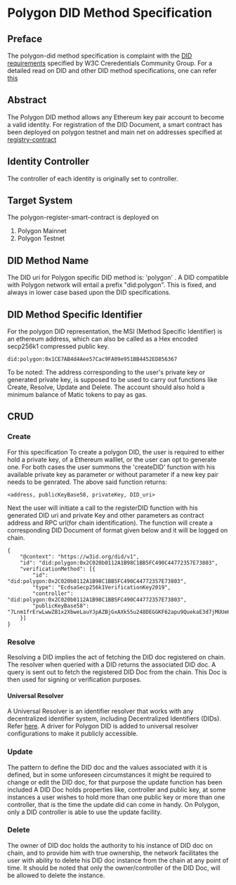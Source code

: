 # Polygon DID Method Specification

## Preface
The polygon-did method specification is complaint with the [DID requirements](https://www.w3.org/TR/did-core/#ref-for-dfn-did-documents-3) specified by W3C Creredentials Community Group. For a detailed read on DID and other DID method specifications, one can refer [this](https://github.com/WebOfTrustInfo/rwot5-boston/blob/master/topics-and-advance-readings/did-primer.md)

## Abstract

The Polygon DID method allows any Ethereum key pair account to become a valid identity. For registration of the DID Document, a smart contract has been deployed on polygon testnet and main net on addresses specified at [registry-contract](https://gitlab.com/polygon-did/polygon-did-registry-contract)

## Identity Controller

The controller of each identity is originally set to controller.

## Target System

The polygon-register-smart-contract is deployed on

1. Polygon Mainnet
2. Polygon Testnet

## DID Method Name

The DID uri for Polygon specific DID method is: 'polygon' .
A DID compatible with Polygon network will entail a prefix "did:polygon". This is fixed, and always in lower case based upon the DID specifications. 

## DID Method Specific Identifier

For the polygon DID representation, the MSI (Method Specific Identifier) is an ethereum address, which can also be called as a Hex encoded secp256k1 compressed public key. 

```
did:polygon:0x1CE7AB4d4Aee57Cac9FA09e951BB4452ED856367
```
To be noted:
The address corresponding to the user's private key or generated private key, is supposed to be used to carry out functions like Create, Resolve, Update and Delete. The account should also hold a minimum balance of Matic tokens to pay as gas.

## CRUD

### Create

For this specification To create a polygon DID, the user is required to either hold a private key, of a Ethereum walllet, or the user can opt to generate one. For both cases the user summons the 'createDID' function with his available private key as parameter or without parameter if a new key pair needs to be genrated. The above said function returns:

```
<address, publicKeyBase58, privateKey, DID_uri>
```

Next the user will initiate a call to the registerDID function  with his generated DID uri and private Key and other parameters as contract address and RPC url(for chain identification). The function will create a corresponding DID Document of format given below and it will be logged on chain.

```
{
	"@context": "https://w3id.org/did/v1",
	"id": "did:polygon:0x2C020b0112A1B98C1BB5FC490C44772357E73803",
	"verificationMethod": [{
		"id": "did:polygon:0x2C020b0112A1B98C1BB5FC490C44772357E73803",
		"type": "EcdsaSecp256k1VerificationKey2019",
		"controller": "did:polygon:0x2C020b0112A1B98C1BB5FC490C44772357E73803",
		"publicKeyBase58": "7Lnm1frErwLwwZB1x2XbweLauYJpAZBjGxAXk55u248DEGGKF62apu9QuekaE3d7jMUUeHjk2F4sSYqKF3oeQ6b3ZLuMb"
	}]
}
```

### Resolve

Resolving a DID implies the act of fetching the DID doc registered on chain. The resolver when queried with a DID returns the associated DID doc. A query is sent out to fetch the registered DID Doc from the chain. This Doc is then used for signing or verification purposes.

#### Universal Resolver

A Universal Resolver is an identifier resolver that works with any decentralized identifier system, including Decentralized Identifiers (DIDs). Refer [here](https://github.com/decentralized-identity/universal-resolver). A driver for Polygon DID is added to universal resolver configurations to make it publicly accessible.

### Update

The pattern to define the DID doc and the values associated with it is defined, but in some unforeseen circumstances it might be  required to change or edit the DID doc, for that purpose the update function has been included A DID Doc holds properties like, controller and public key, at some instances a user wishes to hold more than one public key or more than one controller, that is the time the update did can come in handy. On Polygon, only a DID controller is able to use the update facility.

### Delete

The owner of DID doc holds the authority to his instance of DID doc on chain, and to provide him with true ownership, the network facilitates the user with ability to delete his DID doc instance from the chain at any point of time. It should be noted that only the owner/controller of the DID Doc, will be allowed to delete the instance.
